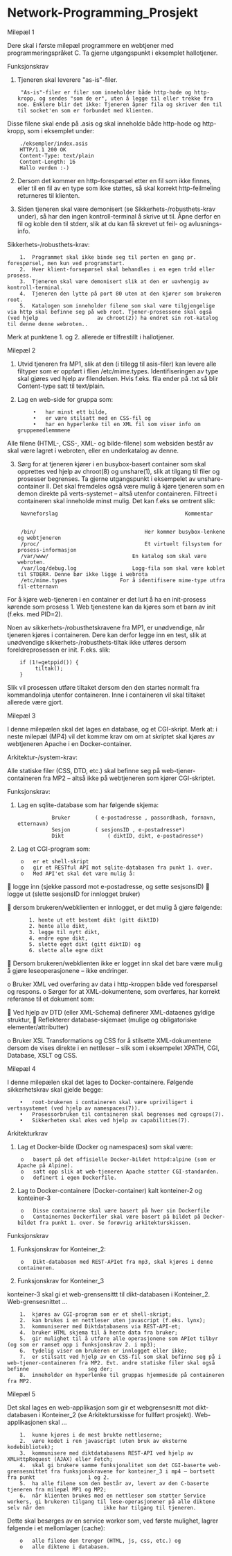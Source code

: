 # Network-Programming_Prosjekt


Milepæl 1 

Dere skal i første milepæl programmere en webtjener med programmeringspråket C. Ta gjerne utgangspunkt i eksemplet hallotjener. 

Funksjonskrav 

1. Tjeneren skal leverere "as-is"-filer. 

        "As-is"-filer er filer som inneholder både http-hode og http-kropp, og sendes "som de er", uten å legge til eller trekke fra noe. Enklere blir det ikke: Tjeneren åpner fila og skriver den til til socket'en som er forbundet med klienten. 
Disse filene skal ende på .asis og skal inneholde både http-hode og http-kropp, som i eksemplet under: 

        ./eksempler/index.asis 
        HTTP/1.1 200 OK
        Content-Type: text/plain
        Content-Length: 16
        Hallo verden :-)

2. Dersom det kommer en http-forespørsel etter en fil som ikke finnes, eller til en fil av en type som ikke støttes, så skal korrekt http-feilmeling returneres til klienten.

3. Siden tjeneren skal være demonisert (se Sikkerhets-/robusthets-krav under), så har den ingen kontroll-terminal å skrive ut til. Åpne derfor en fil og koble den til stderr, slik at du kan få skrevet ut feil- og avlusnings-info. 

Sikkerhets-/robusthets-krav:
        

        1.	Programmet skal ikke binde seg til porten en gang pr. forespørsel, men kun ved programstart.
        2.	Hver klient-forsepørsel skal behandles i en egen tråd eller prosess.
        3.	Tjeneren skal være demonisert slik at den er uavhengig av kontroll-terminal.
        4.	Tjeneren den lytte på port 80 uten at den kjører som brukeren root.
        5.	Katalogen som inneholder filene som skal være tilgjengelige via http skal befinne seg på web root. Tjener-prosessene skal også (ved hjelp                   av chroot(2)) ha endret sin rot-katalog til denne denne webroten..

Merk at punktene 1. og 2. allerede er tilfrestillt i hallotjener. 



Milepæl 2 


1. Utvid tjeneren fra MP1, slik at den (i tillegg til asis-filer) kan levere alle filtyper som er oppført i flien /etc/mime.types. Identifiseringen            av type skal gjøres ved hjelp av filendelsen. Hvis f.eks. fila ender på .txt så blir Content-type satt til text/plain. 

2. Lag en web-side for gruppa som:

            •	har minst ett bilde,
            •	er være stilsatt med en CSS-fil og
            •	har en hyperlenke til en XML fil som viser info om gruppemedlemmmene

Alle filene (HTML-, CSS-, XML- og bilde-filene) som websiden består av skal være lagret i webroten, eller en underkatalog av denne. 

3. Sørg for at tjeneren kjører i en busybox-basert container som skal opprettes ved hjelp av chroot(8) og unshare(1), slik at tilgang til filer og            prosesser begrenses. Ta gjerne utgangspunkt i eksempelet av unshare-container II. Det skal fremdeles også være mulig å kjøre tjeneren som en                demon direkte på verts-systemet – altså utenfor containeren. Filtreet i containeren skal inneholde minst mulig. Det kan f.eks se omtrent slik: 


        Navneforslag	                                     Kommentar
    

        /bin/	                                Her kommer busybox-lenkene og webtjeneren
        /proc/	                                Et virtuelt filsystem for prosess-informasjon
        /var/www/	                        En katalog som skal være webroten.
        /var/log/debug.log	                Logg-fila som skal være koblet til STDERR. Denne bør ikke ligge i webrota
        /etc/mime.types	                For å identifisere mime-type utfra fil-etternavn


For å kjøre web-tjeneren i en container er det lurt å ha en init-prosess kørende som prosess 1. Web tjenestene kan da kjøres som et barn av init (f.eks. med PID=2). 

Noen av sikkerhets-/robusthetskravene fra MP1, er unødvendige, når tjeneren kjøres i containeren. Dere kan derfor legge inn en test, slik at unødvendige sikkerhets-/robusthets-tiltak ikke utføres dersom foreldreprosessen er init. F.eks. slik: 


        if (1!=getppid()) {
             tiltak(); 
        }

Slik vil prosessen utføre tiltaket dersom den den startes normalt fra kommandolinja utenfor containeren. Inne i containeren vil skal tiltaket allerede være gjort. 


Milepæl 3 


I denne milepælen skal det lages en database, og et CGI-skript. Merk at: i neste milepæl (MP4) vil det komme krav om om at skriptet skal kjøres av webtjeneren Apache i en Docker-container. 

Arkitektur-/system-krav:

Alle statiske filer (CSS, DTD, etc.) skal befinne seg på web-tjener-containeren fra MP2 – altså ikke på webtjeneren som kjører CGI-skriptet. 

Funksjonskrav:

1. Lag en sqlite-database som har følgende skjema: 

                  Bruker	    ( e-postadresse , passordhash, fornavn, etternavn)
                  Sesjon	    ( sesjonsID , e-postadresse*)
                  Dikt	            ( diktID, dikt, e-postadresse*)
          
          
2. Lag et CGI-program som: 

        o	er et shell-skript
        o	gir et RESTful API mot sqlite-databasen fra punkt 1. over.
        o	Med API'et skal det være mulig å: 


	logge inn (sjekke passord mot e-postadresse, og sette sesjsonsID)
	logge ut (slette sesjonsID for innlogget bruker)

	dersom brukeren/webklienten er innlogget, er det mulig å gjøre følgende: 

           1. hente ut ett bestemt dikt (gitt diktID)
           2. hente alle dikt,
           3. legge til nytt dikt,
           4. endre egne dikt,
           5. slette eget dikt (gitt diktID) og
           6. slette alle egne dikt

 Dersom brukeren/webklienten ikke er logget inn skal det bare være mulig å gjøre leseoperasjonene – ikke endringer.

o Bruker XML ved overføring av data i http-kroppen både ved forespørsel og respons.
o Sørger for at XML-dokumentene, som overføres, har korrekt referanse til et dokument som: 

 Ved hjelp av DTD (eller XML-Schema) definerer XML-dataenes gyldige struktur,
 Reflekterer database-skjemaet (mulige og obligatoriske elementer/attributter)

o Bruker XSL Transformations og CSS for å stilsette XML-dokumentene dersom de vises direkte i en nettleser – slik som i eksempelet XPATH, CGI,               Database, XSLT og CSS.



Milepæl 4 


I denne milepælen skal det lages to Docker-containere. Følgende sikkerhetskrav skal gjelde begge: 

        •	root-brukeren i containeren skal være upriviligert i vertssystemet (ved hjelp av namespaces(7)).
        •	Prosessorbruken til containeren skal begrenses med cgroups(7).
        •	Sikkerheten skal økes ved hjelp av capabilities(7).

Arkitekturkrav

1. Lag et Docker-bilde (Docker og namespaces) som skal være: 

        o	basert på det offisielle Docker-bildet httpd:alpine (som er Apache på Alpine).
        o	satt opp slik at web-tjeneren Apache støtter CGI-standarden.
        o	definert i egen Dockerfile.

2. Lag to Docker-containere (Docker-container) kalt konteiner-2 og konteiner-3 

        o	Disse containerne skal være basert på hver sin Dockerfile
        o	Containernes Dockerfiler skal være basert på bildet på Docker-bildet fra punkt 1. over. Se forøvrig arkitekturskissen. 

Funksjonskrav

1. Funksjonskrav for Konteiner_2: 

        o	Dikt-databasen med REST-APIet fra mp3, skal kjøres i denne containeren.

2. Funksjonskrav for Konteiner_3 

konteiner-3 skal gi et web-grensensittt til dikt-databasen i Konteiner_2. Web-grensesnittet …

        1.	kjøres av CGI-program som er et shell-skript;
        2.	kan brukes i en nettleser uten javascript (f.eks. lynx);
        3.	kommuniserer med Diktdatabasens via REST-API-et;
        4.	bruker HTML skjema til å hente data fra bruker;
        5.	gir mulighet til å utføre alle operasjonene som APIet tilbyr (og som er ramset opp i funksjonskrav 2. i mp3);
        6.	tydelig viser om brukeren er innlogget eller ikke;
        7.	er stilsatt ved hjelp av en CSS-fil som skal befinne seg på i web-tjener-containeren fra MP2. Evt. andre statiske filer skal også befinne                   seg der;
        8.	inneholder en hyperlenke til gruppas hjemmeside på containeren fra MP2.



Milepæl 5 


Det skal lages en web-applikasjon som gir et webgrensesnitt mot dikt-databasen i Konteiner_2 (se Arkitekturskisse for fullført prosjekt). Web-applikasjonen skal … 

        1.	kunne kjøres i de mest brukte nettleserne;
        2.	være kodet i ren javascript (uten bruk av eksterne kodebibliotek);
        3.	kommunisere med diktdatabasens REST-API ved hjelp av XMLHttpRequest (AJAX) eller Fetch;
        4.	skal gi brukere samme funksjonalitet som det CGI-baserte web-grensesnittet fra funksjonskravene for konteiner_3 i mp4 – bortsett fra punkt                 1 og 2. 
        5.	ha alle filene som den består av, levert av den C-baserte tjeneren fra milepæl MP1 og MP2;
        6.	når klienten brukes med en nettleser som støtter Service workers, gi brukeren tilgang til lese-operasjonener på alle diktene selv når den                   ikke har tilgang til tjeneren. 

Dette skal besørges av en service worker som, ved første mulighet, lagrer følgende i et mellomlager (cache): 

        o	alle filene den trenger (HTML, js, css, etc.) og
        o	alle diktene i databasen.




